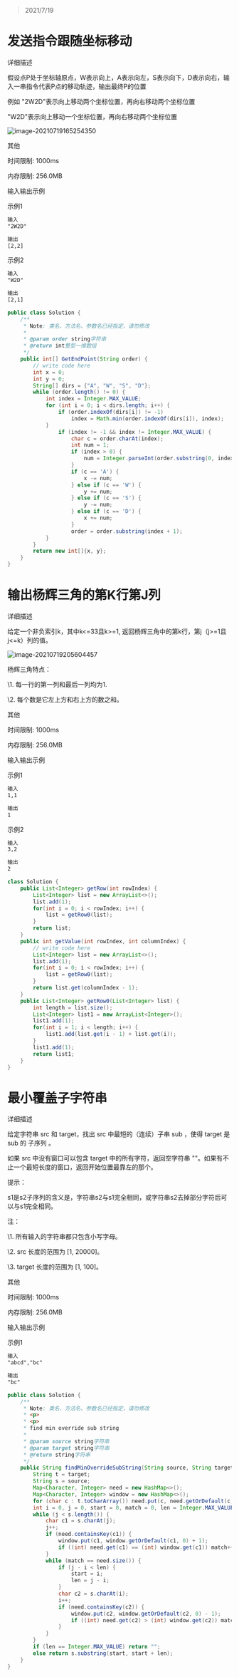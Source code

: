 > 2021/7/19

# 发送指令跟随坐标移动

详细描述

假设点P处于坐标轴原点，W表示向上，A表示向左，S表示向下，D表示向右，输入一串指令代表P点的移动轨迹，输出最终P的位置

例如 "2W2D"表示向上移动两个坐标位置，再向右移动两个坐标位置

"W2D"表示向上移动一个坐标位置，再向右移动两个坐标位置

![image-20210719165254350](https://gitee.com/zhang-songyao/blog-images/raw/master/20210719205618.png)

其他

时间限制: 1000ms

内存限制: 256.0MB

输入输出示例

示例1

```tex
输入
"2W2D"

输出
[2,2]
```

示例2

```tex
输入
"W2D"

输出
[2,1]
```



```java
public class Solution {
    /**
     * Note: 类名、方法名、参数名已经指定，请勿修改
     *
     * @param order string字符串
     * @return int整型一维数组
     */
    public int[] GetEndPoint(String order) {
        // write code here
        int x = 0;
        int y = 0;
        String[] dirs = {"A", "W", "S", "D"};
        while (order.length() != 0) {
            int index = Integer.MAX_VALUE;
            for (int i = 0; i < dirs.length; i++) {
                if (order.indexOf(dirs[i]) != -1)
                    index = Math.min(order.indexOf(dirs[i]), index);
            }
                if (index != -1 && index != Integer.MAX_VALUE) {
                    char c = order.charAt(index);
                    int num = 1;
                    if (index > 0) {
                        num = Integer.parseInt(order.substring(0, index));
                    }
                    if (c == 'A') {
                        x -= num;
                    } else if (c == 'W') {
                        y += num;
                    } else if (c == 'S') {
                        y -= num;
                    } else if (c == 'D') {
                        x += num;
                    }
                    order = order.substring(index + 1);
            }
        }
        return new int[]{x, y};
    }
}
```



# 输出杨辉三角的第K行第J列

详细描述

给定一个非负索引k，其中k<=33且k>=1, 返回杨辉三角中的第k行，第j（j>=1且j<=k）列的值。

 ![image-20210719205604457](https://gitee.com/zhang-songyao/blog-images/raw/master/20210719205610.png)

杨辉三角特点：

\1. 每一行的第一列和最后一列均为1.

\2. 每个数是它左上方和右上方的数之和。

其他

时间限制: 1000ms

内存限制: 256.0MB

输入输出示例

示例1

```tex
输入
1,1

输出
1
```

示例2

```tex
输入
3,2

输出
2
```



```java
class Solution {
    public List<Integer> getRow(int rowIndex) {
        List<Integer> list = new ArrayList<>();
        list.add(1);
        for(int i = 0; i < rowIndex; i++) {
            list = getRow0(list);
        }
        return list;
    }
    public int getValue(int rowIndex, int columnIndex) {
        // write code here
        List<Integer> list = new ArrayList<>();
        list.add(1);
        for(int i = 0; i < rowIndex; i++) {
            list = getRow0(list);
        }
        return list.get(columnIndex - 1);
    }
    public List<Integer> getRow0(List<Integer> list) {
        int length = list.size();
        List<Integer> list1 = new ArrayList<Integer>();
        list1.add(1);
        for(int i = 1; i < length; i++) {
            list1.add(list.get(i - 1) + list.get(i));
        }
        list1.add(1);
        return list1;
    }
}
```

# 最小覆盖子字符串

详细描述

给定字符串 src 和 target，找出 src 中最短的（连续）子串 sub ，使得 target 是 sub 的 子序列 。

如果 src 中没有窗口可以包含 target 中的所有字符，返回空字符串 ""。如果有不止一个最短长度的窗口，返回开始位置最靠左的那个。 

提示：

s1是s2子序列的含义是，字符串s2与s1完全相同，或字符串s2去掉部分字符后可以与s1完全相同。

注：

\1. 所有输入的字符串都只包含小写字母。

\2. src 长度的范围为 [1, 20000]。

\3. target 长度的范围为 [1, 100]。

其他

时间限制: 1000ms

内存限制: 256.0MB

输入输出示例

示例1

```tex
输入
"abcd","bc"

输出
"bc"
```



```java
public class Solution {
    /**
     * Note: 类名、方法名、参数名已经指定，请勿修改
     * <p>
     * <p>
     * find min override sub string
     *
     * @param source string字符串
     * @param target string字符串
     * @return string字符串
     */
    public String findMinOverrideSubString(String source, String target) {
        String t = target;
        String s = source;
        Map<Character, Integer> need = new HashMap<>();
        Map<Character, Integer> window = new HashMap<>();
        for (char c : t.toCharArray()) need.put(c, need.getOrDefault(c, 0) + 1);
        int i = 0, j = 0, start = 0, match = 0, len = Integer.MAX_VALUE;
        while (j < s.length()) {
            char c1 = s.charAt(j);
            j++;
            if (need.containsKey(c1)) {
                window.put(c1, window.getOrDefault(c1, 0) + 1);
                if ((int) need.get(c1) == (int) window.get(c1)) match++;
            }
            while (match == need.size()) {
                if (j - i < len) {
                    start = i;
                    len = j - i;
                }
                char c2 = s.charAt(i);
                i++;
                if (need.containsKey(c2)) {
                    window.put(c2, window.getOrDefault(c2, 0) - 1);
                    if ((int) need.get(c2) > (int) window.get(c2)) match--;
                }
            }
        }
        if (len == Integer.MAX_VALUE) return "";
        else return s.substring(start, start + len);
    }
}
```


